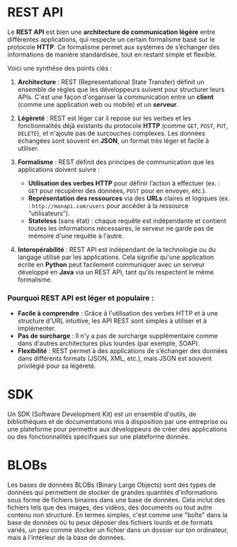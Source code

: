 # REST API
Le **REST API** est bien une **architecture de communication légère** entre différentes applications, qui respecte un certain formalisme basé sur le protocole **HTTP**. Ce formalisme permet aux systèmes de s’échanger des informations de manière standardisée, tout en restant simple et flexible.

Voici une synthèse des points clés :

1. **Architecture** : REST (Representational State Transfer) définit un ensemble de règles que les développeurs suivent pour structurer leurs APIs. C'est une façon d'organiser la communication entre un **client** (comme une application web ou mobile) et un **serveur**.
   
2. **Légèreté** : REST est léger car il repose sur les verbes et les fonctionnalités déjà existants du protocole **HTTP** (comme `GET`, `POST`, `PUT`, `DELETE`), et n'ajoute pas de surcouches complexes. Les données échangées sont souvent en **JSON**, un format très léger et facile à utiliser.

3. **Formalisme** : REST définit des principes de communication que les applications doivent suivre :
   - **Utilisation des verbes HTTP** pour définir l’action à effectuer (ex. : `GET` pour récupérer des données, `POST` pour en envoyer, etc.).
   - **Représentation des ressources** via des **URLs** claires et logiques (ex. : `http://monapi.com/users` pour accéder à la ressource “utilisateurs”).
   - **Stateless** (sans état) : chaque requête est indépendante et contient toutes les informations nécessaires, le serveur ne garde pas de mémoire d'une requête à l'autre.

4. **Interopérabilité** : REST API est indépendant de la technologie ou du langage utilisé par les applications. Cela signifie qu'une application écrite en **Python** peut facilement communiquer avec un serveur développé en **Java** via un REST API, tant qu'ils respectent le même formalisme.

### Pourquoi REST API est léger et populaire :
- **Facile à comprendre** : Grâce à l'utilisation des verbes HTTP et à une structure d'URL intuitive, les API REST sont simples à utiliser et à implémenter.
- **Pas de surcharge** : Il n'y a pas de surcharge supplémentaire comme dans d'autres architectures plus lourdes (par exemple, SOAP).
- **Flexibilité** : REST permet à des applications de s’échanger des données dans différents formats (JSON, XML, etc.), mais JSON est souvent privilégié pour sa légèreté.

# SDK
Un SDK (Software Development Kit) est un ensemble d'outils, de bibliothèques et de documentations mis à disposition par une entreprise ou une plateforme pour permettre aux développeurs de créer des applications ou des fonctionnalités spécifiques sur une plateforme donnée.

# BLOBs
Les bases de données BLOBs (Binary Large Objects) sont des types de données qui permettent de stocker de grandes quantités d'informations sous forme de fichiers binaires dans une base de données. Cela inclut des fichiers tels que des images, des vidéos, des documents ou tout autre contenu non structuré.
En termes simples, c'est comme une "boîte" dans la base de données où tu peux déposer des fichiers lourds et de formats variés, un peu comme stocker un fichier dans un dossier sur ton ordinateur, mais à l'intérieur de la base de données.